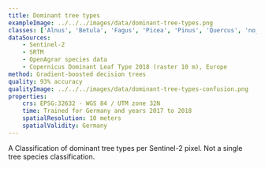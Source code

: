 ```yaml
---
title: Dominant tree types
exampleImage: ../../../images/data/dominant-tree-types.png
classes: ['Alnus', 'Betula', 'Fagus', 'Picea', 'Pinus', 'Quercus', 'no_tree', 'other_coniferous', 'other_deciduous']
dataSources:
    - Sentinel-2
    - SRTM
    - OpenAgrar species data
    - Copernicus Dominant Leaf Type 2018 (raster 10 m), Europe
method: Gradient-boosted decision trees
quality: 93% accuracy
qualityImage: ../../../images/data/dominant-tree-types-confusion.png
properties:
    crs: EPSG:32632 - WGS 84 / UTM zone 32N
    time: Trained for Germany and years 2017 to 2018
    spatialResolution: 10 meters
    spatialValidity: Germany
---
```


A Classification of dominant tree types per Sentinel-2 pixel. Not a single tree species classification.
